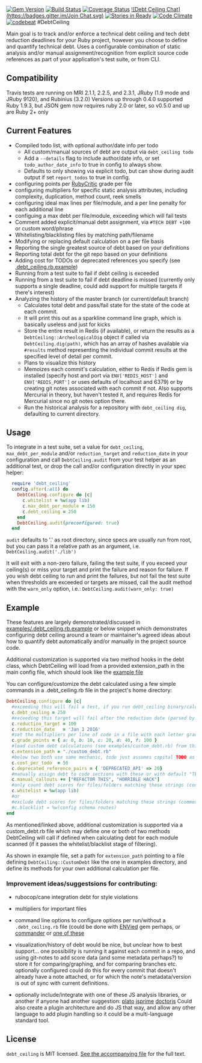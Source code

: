 [![Gem Version](https://badge.fury.io/rb/debt_ceiling.svg)](http://badge.fury.io/rb/debt_ceiling)
[![Build Status](https://travis-ci.org/bglusman/debt_ceiling.svg?branch=master)](https://travis-ci.org/bglusman/debt_ceiling)
[![Coverage Status](https://img.shields.io/coveralls/bglusman/debt_ceiling.svg)](https://coveralls.io/r/bglusman/debt_ceiling?branch=master)
[![Debt Ceiling Chat](https://badges.gitter.im/Join Chat.svg)](https://gitter.im/bglusman/debt_ceiling)
[![Stories in Ready](https://badge.waffle.io/bglusman/debt_ceiling.png?label=ready&title=Ready)](https://waffle.io/bglusman/debt_ceiling)
[![Code Climate](https://codeclimate.com/github/bglusman/debt_ceiling/badges/gpa.svg)](https://codeclimate.com/github/bglusman/debt_ceiling)
[![codebeat](https://codebeat.co/badges/1ff15cfe-34ab-4ab5-a84f-cc065a19af1d)](https://codebeat.co/projects/www-github-com-bglusman-debt_ceiling)
#DebtCeiling

Main goal is to track and/or enforce a technical debt ceiling and tech debt reduction deadlines for your Ruby project, however you choose to define and quantify technical debt. Uses a configurable combination of static analysis and/or manual assignment/recognition from explicit source code references as part of your application's test suite, or from CLI.

## Compatibility

Travis tests are running on MRI 2.1.1, 2.2.5, and 2.3.1, JRuby (1.9 mode and JRuby 9120), and Rubinius (3.2.0)
Versions up through 0.4.0 supported Ruby 1.9.3, but JSON gem now requires ruby 2.0 or later, so v0.5.0 and up are Ruby 2+ only

## Current Features

* Compiled todo list, with optional author/date info per todo
  * All custom/manual sources of debt are output via `debt_ceiling todo`
  * Add a `--details` flag to include author/date info, or set `todo_author_date_info` to true in config to always show.
  * Defaults to only showing via explicit todo, but can show during audit output if set `report_todos` to true in config.
* configuring points per [RubyCritic](https://github.com/whitesmith/rubycritic) grade per file
* configuring multipliers for specific static analysis attributes, including complexity, duplication, method count, reek smells
* configuring ideal max lines per file/module, and a per line penalty for each additional line
* configuing a max debt per file/module, exceeding which will fail tests
* Comment added explicit/manual debt assignment, via `#TECH DEBT +100` or custom word/phrase
* Whitelisting/blacklisting files by matching path/filename
* Modifying or replacing default calculation on a per file basis
* Reporting the single greatest source of debt based on your definitions
* Reporting total debt for the git repo based on your definitions
* Adding cost for TODOs or deprecated references you specify (see [.debt_ceiling.rb.example](https://github.com/bglusman/debt_ceiling/blob/master/examples/.debt_ceiling.rb.example))
* Running from a test suite to fail if debt ceiling is exceeded
* Running from a test suite to fail if debt deadline is missed (currently only supports a single deadline, could add support for multiple targets if there's interest)
* Analyzing the history of the master branch (or current/default branch)
  * Calculates total debt and pass/fail state for the state of the code at each commit.
  * It will print this out as a sparkline command line graph, which is basically useless and just for kicks
  * Store the entire result in Redis (if available), or return the results as a `DebtCeiling::ArcheologicalDig` object if called via `DebtCeiling.dig(path)`, which has an array of hashes available via `#results` method representing the individual commit results at the specified level of detail per commit.
  * Plans to visualize this history
  * Memoizes each commit's calculation, either to Redis if Redis gem is installed (specify host and port via `ENV['REDIS_HOST']` and `ENV['REDIS_PORT']` or uses defaults of localhost and 6379) or by creating git notes associated with each commit if not.  Also supports Mercurial in theory, but haven't tested it, and requires Redis for Mercurial since no git notes option there.
  * Run the historical analysis for a repository with `debt_ceiling dig`, defaulting to current directory.

## Usage

To integrate in a test suite, set a value for `debt_ceiling`, `max_debt_per_module` and/or `reduction_target` and `reduction_date` in your configuration and call `DebtCeiling.audit` from your test helper as an additional test, or drop the call and/or configuration directly in your spec helper:
```ruby
  require 'debt_ceiling'
  config.after(:all) do
    DebtCeiling.configure do |c|
      c.whitelist = %w(app lib)
      c.max_debt_per_module = 150
      c.debt_ceiling = 250
    end
    DebtCeiling.audit(preconfigured: true)
  end
```
`audit` defaults to '.' as root directory, since specs are usually run from root, but you can pass it a relative path as an argument, i.e. `DebtCeiling.audit('./lib')`

It will exit with a non-zero failure, failing the test suite, if you exceed your ceiling(s) or miss your target and print the failure and reason for failure.  If you wish debt ceiling to run and print the failures, but not fail the test suite when thresholds are exceeded or targets are missed, call the audit method with the `warn_only` option, i.e.: `DebtCeiling.audit(warn_only: true)`

## Example

These features are largely demonstrated/discussed in [examples/.debt_ceiling.rb.example](https://github.com/bglusman/debt_ceiling/blob/master/examples/.debt_ceiling.rb.example) or below snippet which demonstrates configuring debt ceiling around a team or maintainer's agreed ideas about how to quantify debt automatically and/or manually in the project source code.

Additional customization is supported via two method hooks in the debt class, which DebtCeiling will load from a provided extension_path in the main config file, which should look like the [example file](https://github.com/bglusman/debt_ceiling/blob/master/examples/custom_debt.rb.example)

You can configure/customize the debt calculated using a few simple commands in a .debt_ceiling.rb file in the project's home directory:

```ruby
DebtCeiling.configure do |c|
  #exceeding this will fail a test, if you run debt_ceiling binary/calculate method from test suite
  c.debt_ceiling = 250
  #exceeding this target will fail after the reduction date (parsed by Chronic)
  c.reduction_target = 100
  c.reduction_date   = 'Jan 1 2016'
  #set the multipliers per line of code in a file with each letter grade, these are the current defaults
  c.grade_points = { a: 0, b: 10, c: 20, d: 40, f: 100 }
  #load custom debt calculations (see examples/custom_debt.rb) from this path
  c.extension_path = "./custom_debt.rb"
  #below two both use same mechanic, todo just assumes capital TODO as string, cost_per_todo defaults to 0
  c.cost_per_todo  = 50
  c.deprecated_reference_pairs = { 'DEPRECATED_API' => 20}
  #manually assign debt to code sections with these or with default "TECH DEBT", as a comment like #TECH DEBT +50
  c.manual_callouts += ["REFACTOR THIS", "HORRIBLE HACK"]
  #only count debt scores for files/folders matching these strings (converted to regexes)
  c.whitelist = %w(app lib)
  #or
  #exclude debt scores for files/folders matching these strings (commented as mutually exclusive)
  #c.blacklist = %w(config schema routes)
end
```

As mentioned/linked above, additional customization is supported via a custom_debt.rb file which may define one or both of two methods DebtCeiling will call if defined when calculating debt for each module scanned (if it passes the whitelist/blacklist stage of filtering).

As shown in example file, set a path for `extension_path` pointing to a file defining `DebtCeiling::CustomDebt` like the one in examples directory, and define its methods for your own additional calculation per file.

### Improvement ideas/suggestsions for contributing:

* rubocop/cane integration debt for style violations

* multipliers for important files

* command line options to configure options per run/without a `.debt_ceiling.rb` file (could be done with [ENVied](https://github.com/eval/envied) gem perhaps, or [commander](https://github.com/tj/commander) or [one of these](https://www.ruby-toolbox.com/categories/CLI_Option_Parsers)

* visualization/history of debt would be nice, but unclear how to best support...  one possibility is running it against each commit in a repo, and using git-notes to add score data (and some metadata perhaps?) to store it for comparing/graphing, and for comparing branches etc. optionally configured could do this for every commit that doesn't already have a note attached, or for which the note's metadata/version is out of sync with current definitions.

* optionally include/integrate with one of these JS analysis libraries, or another if anyone had another suggestion: [plato](https://github.com/es-analysis/plato) [jsprime](https://github.com/dpnishant/jsprime) [doctorjs](https://github.com/mozilla/doctorjs)  Could also create a plugin architecture and do JS that way, and allow any other language to add plugin handling so it could be a multi-language standard tool.

## License

`debt_ceiling` is MIT licensed. [See the accompanying file](MIT-LICENSE.md) for
the full text.

